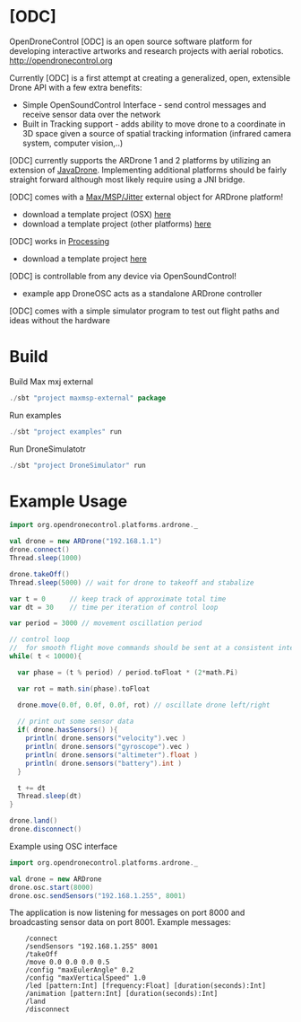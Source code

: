 [ODC]
===

OpenDroneControl [ODC] is an open source software platform for developing interactive artworks and research projects with aerial robotics. http://opendronecontrol.org


Currently [ODC] is a first attempt at creating a generalized, open, extensible Drone API with a few extra benefits:

* Simple OpenSoundControl Interface - send control messages and receive sensor data over the network
* Built in Tracking support - adds ability to move drone to a coordinate in 3D space given a source of spatial tracking information (infrared camera system, computer vision,..)


[ODC] currently supports the ARDrone 1 and 2 platforms by utilizing an extension of [JavaDrone](https://code.google.com/p/javadrone/). Implementing additional platforms should be fairly straight forward although most likely require using a JNI bridge.


[ODC] comes with a [Max/MSP/Jitter](http://cycling74.com/products/max/) external object for ARDrone platform!
* download a template project (OSX) [here](http://opendronecontrol.org/downloads/ODC_MaxTemplate_osx.zip)
* download a template project (other platforms) [here](http://opendronecontrol.org/downloads/ODC_MaxTemplate_no_xuggle.zip)

[ODC] works in [Processing](http://processing.org/)
* download a template project [here](http://opendronecontrol.org/downloads/templates/ODC_ProcessingTemplate.zip)

[ODC] is controllable from any device via OpenSoundControl!
* example app DroneOSC acts as a standalone ARDrone controller

[ODC] comes with a simple simulator program to test out flight paths and ideas without the hardware



Build
===

Build Max mxj external

```sbt
./sbt "project maxmsp-external" package
```

Run examples
```sbt
./sbt "project examples" run
```

Run DroneSimulatotr
```sbt
./sbt "project DroneSimulator" run
```


Example Usage
===

```scala
import org.opendronecontrol.platforms.ardrone._

val drone = new ARDrone("192.168.1.1")
drone.connect()  
Thread.sleep(1000)

drone.takeOff()
Thread.sleep(5000) // wait for drone to takeoff and stabalize

var t = 0      // keep track of approximate total time
var dt = 30    // time per iteration of control loop

var period = 3000 // movement oscillation period

// control loop
//  for smooth flight move commands should be sent at a consistent interval of 30ms
while( t < 10000){

  var phase = (t % period) / period.toFloat * (2*math.Pi)

  var rot = math.sin(phase).toFloat

  drone.move(0.0f, 0.0f, 0.0f, rot) // oscillate drone left/right
  
  // print out some sensor data
  if( drone.hasSensors() ){
    println( drone.sensors("velocity").vec )
    println( drone.sensors("gyroscope").vec )
    println( drone.sensors("altimeter").float )
    println( drone.sensors("battery").int )
  }

  t += dt
  Thread.sleep(dt)
}

drone.land()  
drone.disconnect()
```
Example using OSC interface

```scala
import org.opendronecontrol.platforms.ardrone._

val drone = new ARDrone
drone.osc.start(8000)
drone.osc.sendSensors("192.168.1.255", 8001)

```
The application is now listening for messages on port 8000 and broadcasting sensor data on port 8001.
Example messages:
```
	/connect
	/sendSensors "192.168.1.255" 8001
	/takeOff
	/move 0.0 0.0 0.0 0.5
	/config "maxEulerAngle" 0.2
	/config "maxVerticalSpeed" 1.0
	/led [pattern:Int] [frequency:Float] [duration(seconds):Int]
	/animation [pattern:Int] [duration(seconds):Int]
	/land
	/disconnect
```
